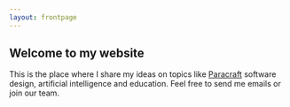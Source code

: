 ```yaml
---
layout: frontpage
---
```


## Welcome to my website

This is the place where I share my ideas on topics like [Paracraft](http://www.paracraft.cn) software design, artificial intelligence and education. 
Feel free to send me emails or join our team.
